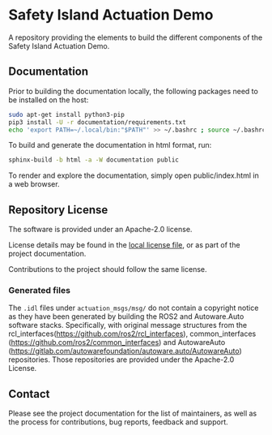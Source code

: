 <!--
# Copyright (c) 2021-2024, Arm Limited.
#
# SPDX-License-Identifier: Apache-2.0
-->

# Safety Island Actuation Demo

A repository providing the elements to build the different components of the Safety Island Actuation Demo.

## Documentation

Prior to building the documentation locally, the following packages need to be installed on the host:

```bash
sudo apt-get install python3-pip
pip3 install -U -r documentation/requirements.txt
echo 'export PATH=~/.local/bin:"$PATH"' >> ~/.bashrc ; source ~/.bashrc  # only if not already in PATH
```

To build and generate the documentation in html format, run:

```bash
sphinx-build -b html -a -W documentation public
```

To render and explore the documentation, simply open public/index.html in a web browser.

## Repository License

The software is provided under an Apache-2.0 license.

License details may be found in the [local license file](license.rst), or as
part of the project documentation.

Contributions to the project should follow the same license.

### Generated files

The `.idl` files under `actuation_msgs/msg/` do not contain a copyright notice as they have been
generated by building the ROS2 and Autoware.Auto software stacks.
Specifically, with original message structures from the
rcl_interfaces(https://github.com/ros2/rcl_interfaces),
common_interfaces (https://github.com/ros2/common_interfaces) and
AutowareAuto (https://gitlab.com/autowarefoundation/autoware.auto/AutowareAuto) repositories.
Those repositories are provided under the Apache-2.0 License.

## Contact

Please see the project documentation for the list of maintainers, as well as the
process for contributions, bug reports, feedback and support.
